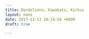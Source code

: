 ```yaml
---
title: Dandelions, Kawabata, Kirkus
layout: none
date: 2017-11-13 10:14:50 +0000
draft: true

---
```

